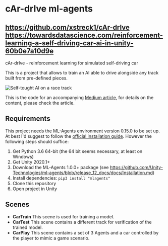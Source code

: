 # cAr-drIve ml-agents
https://github.com/xstreck1/cAr-drIve  
https://towardsdatascience.com/reinforcement-learning-a-self-driving-car-ai-in-unity-60b0e7a10d9e  
---
cAr-drIve - reinforcement learning for simulated self-driving car

This is a project that allows to train an AI able to drive alongside any track built from pre-defined pieces.

![Self-tought AI on a race track](https://miro.medium.com/max/800/1*IkRIQavCAPI96PH3XE36xQ.gif)

This is the code for an accompanying [Medium article](http://medium.com/p/60b0e7a10d9e), for details on the content, please check the article.

## Requirements
This project needs the ML-Agents environment version 0.15.0 to be set up. At best I'd suggest to follow the [official installation guide](https://github.com/Unity-Technologies/ml-agents/blob/master/docs/Installation.md). However the following steps should suffice:

1. Get Python 3.6 64-bit (the 64 bit seems necessary, at least on Windows)
2. Get Unity 2020.1+
3. Download the ML-Agents 1.0.0+ package (see https://github.com/Unity-Technologies/ml-agents/blob/release_12_docs/docs/Installation.md)
4. Install dependencies: `pip3 install "mlagents"`
5. Clone this repository
6. Open project in Unity

## Scenes
* **CarTrain** This scene is used for training a model.  
* **CarTest** This scene contains a different track for verification of the trained model.  
* **CarPlay** This scene contains a set of 3 Agents and a car controlled by the player to mimic a game scenario.  
